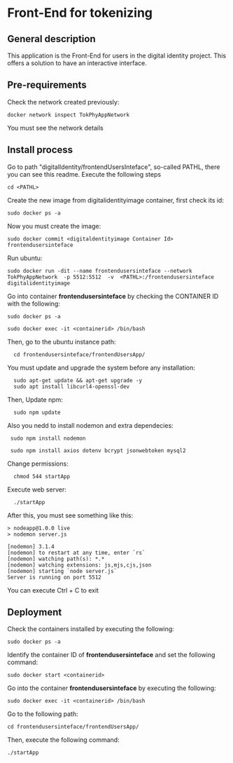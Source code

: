 # Front-End for tokenizing
## General description
  This application is the Front-End for users in the digital identity project. This offers a solution to have an interactive interface.

## Pre-requirements
  Check the network created previously:

    docker network inspect TokPhyAppNetwork

  You must see the network details
 
## Install process
Go to path "digitalIdentity/frontendUsersInteface", so-called PATHL, there you can see this readme. Execute the following steps
      
    cd <PATHL>  
    
Create the new image from digitalidentityimage container, first check its id:
  
    sudo docker ps -a

Now you must create the image:      
    
    sudo docker commit <digitaldentityimage Container Id> frontendusersinteface

Run ubuntu: 
      
    sudo docker run -dit --name frontendusersinteface --network TokPhyAppNetwork  -p 5512:5512  -v  <PATHL>:/frontendusersinteface   digitalidentityimage

Go into container **frontendusersinteface** by checking the CONTAINER ID with the following:

    sudo docker ps -a
    
    sudo docker exec -it <containerid> /bin/bash

  Then, go to the ubuntu instance path:
      
      cd frontendusersinteface/frontendUsersApp/

  You must update and upgrade the system before any installation:

      sudo apt-get update && apt-get upgrade -y
      sudo apt install libcurl4-openssl-dev
  
  Then, Update npm:
      
      sudo npm update
  
  Also you nedd to install nodemon and extra dependecies:
      
     sudo npm install nodemon

     sudo npm install axios dotenv bcrypt jsonwebtoken mysql2

  Change permissions:
      
      chmod 544 startApp

  Execute web server:
      
      ./startApp
  
  After this, you must see something like this:
    
    > nodeapp@1.0.0 live
    > nodemon server.js

    [nodemon] 3.1.4
    [nodemon] to restart at any time, enter `rs`
    [nodemon] watching path(s): *.*
    [nodemon] watching extensions: js,mjs,cjs,json
    [nodemon] starting `node server.js`
    Server is running on port 5512
    

  You can execute Ctrl + C to exit

## Deployment
  
  Check the containers installed by executing the following:
    
    sudo docker ps -a

  Identify the container ID of **frontendusersinteface** and set the following command:
    
    sudo docker start <containerid>

  Go into the container **frontendusersinteface** by executing the following:
    
    sudo docker exec -it <containerid> /bin/bash

  Go to the following path:
    
    cd frontendusersinteface/frontendUsersApp/

  Then, execute the following command:
    
    ./startApp
